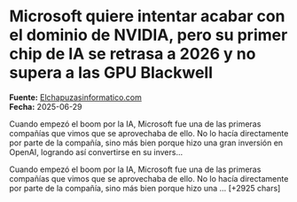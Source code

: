 # Microsoft quiere intentar acabar con el dominio de NVIDIA, pero su primer chip de IA se retrasa a 2026 y no supera a las GPU Blackwell

**Fuente:** [Elchapuzasinformatico.com](https://elchapuzasinformatico.com/?p=607934)  
**Fecha:** 2025-06-29

Cuando empezó el boom por la IA, Microsoft fue una de las primeras compañías que vimos que se aprovechaba de ello. No lo hacía directamente por parte de la compañía, sino más bien porque hizo una gran inversión en OpenAI, logrando así convertirse en su invers…

Cuando empezó el boom por la IA, Microsoft fue una de las
primeras compañías que vimos que se aprovechaba de ello. No lo
hacía directamente por parte de la compañía, sino más bien porque
hizo una … [+2925 chars]
